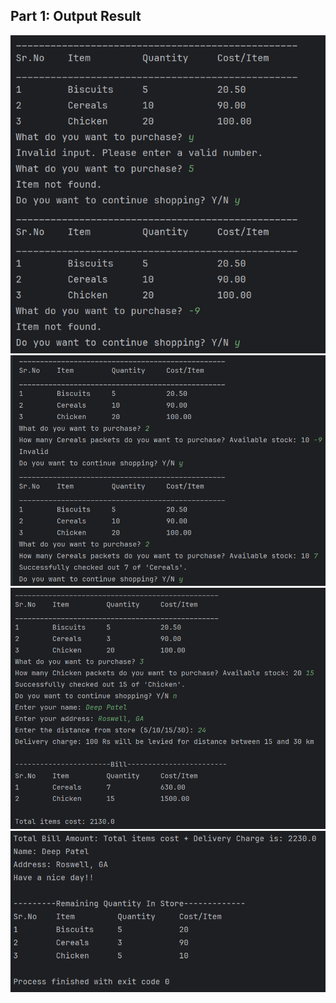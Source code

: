 ## Part 1: Output Result
![image1](ReadMeImage/s1.png)
![image2](ReadMeImage/s2.png)
![image3](ReadMeImage/s3.png)
![image4](ReadMeImage/s4.png)